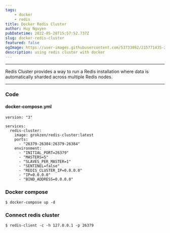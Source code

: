 ```yaml
---
tags:
    - docker
    - redis
title: Docker Redis Cluster
author: Huy Nguyen
pubDatetime: 2022-05-28T15:57:52.737Z
slug: docker-redis-cluster
featured: false
ogImage: https://user-images.githubusercontent.com/53733092/215771435-25408246-2309-4f8b-a781-1f3d93bdf0ec.png
description: using redis cluster with docker
---
```


---
Redis Cluster provides a way to run a Redis installation 
where data is automatically sharded across multiple Redis nodes.

---

### Code

#### docker-compose.yml

```
version: "3"

services:
  redis-cluster:
    image: grokzen/redis-cluster:latest
    ports:
      - "26379-26384:26379-26384"
    environment:
      - "INITIAL_PORT=26379"
      - "MASTERS=5"
      - "SLAVES_PER_MASTER=1"
      - "SENTINEL=false"
      - "REDIS_CLUSTER_IP=0.0.0.0"
      - "IP=0.0.0.0"
      - "BIND_ADDRESS=0.0.0.0"
```

### Docker compose
```
$ docker-compose up -d
```

### Connect redis cluster
```
$ redis-client -c -h 127.0.0.1 -p 26379
```